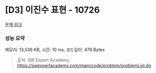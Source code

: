 # [D3] 이진수 표현 - 10726 

[문제 링크](https://swexpertacademy.com/main/code/problem/problemDetail.do?contestProbId=AXRSXf_a9qsDFAXS) 

### 성능 요약

메모리: 13,536 KB, 시간: 10 ms, 코드길이: 479 Bytes



> 출처: SW Expert Academy, https://swexpertacademy.com/main/code/problem/problemList.do